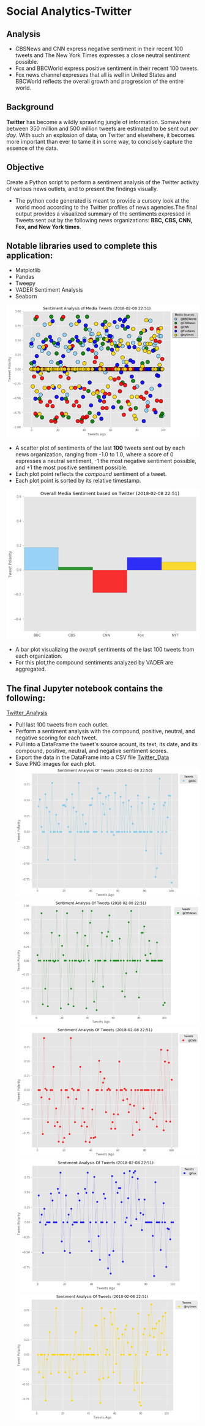 # Social Analytics-Twitter

## Analysis
* CBSNews and CNN express negative sentiment in their recent 100 tweets and The New York Times expresses a close neutral sentiment possible.
* Fox and BBCWorld express positive sentiment in their recent 100 tweets.
* Fox news channel expresses that all is well in United States and BBCWorld reflects the overall growth and progression of the entire world.
 
 ## Background 
 __Twitter__ has become a wildly sprawling jungle of information. Somewhere between 350 million and 500 million tweets are estimated to be sent out _per day_. With such an explosion of data, on Twitter and elsewhere, it becomes more important than ever to tame it in some way, to concisely capture the essence of the data.
 
## Objective
Create a Python script to perform a sentiment analysis of the Twitter activity of various news outlets, and to present the findings visually.
* The python code generated is meant to provide a cursory look at the world mood according to the Twitter profiles of news agencies.The final output provides a visualized summary of the sentiments expressed in Tweets sent out by the following news organizations: __BBC, CBS, CNN, Fox, and New York times__.

## Notable libraries used to complete this application:
* Matplotlib
* Pandas
* Tweepy
* VADER Sentiment Analysis
* Seaborn

![Media_tweets](Media_Tweets.png)

* A scatter plot of sentiments of the last __100__ tweets sent out by each news organization, ranging from -1.0 to 1.0, where a score of 0 expresses a neutral sentiment, -1 the most negative sentiment possible, and +1 the most positive sentiment possible.
* Each plot point reflects the _compound_ sentiment of a tweet.
* Each plot point is sorted by its relative timestamp.

![Media_Sentiments](Media_Sentiments.png)
* A bar plot visualizing the _overall_ sentiments of the last 100 tweets from each organization. 
* For this plot,the compound sentiments analyzed by VADER are aggregated.

## The final Jupyter notebook contains the following:
[Twitter_Analysis](twitter_analysis.ipynb)

* Pull last 100 tweets from each outlet.
* Perform a sentiment analysis with the compound, positive, neutral, and negative scoring for each tweet.
* Pull into a DataFrame the tweet's source acount, its text, its date, and its compound, positive, neutral, and negative sentiment scores.
* Export the data in the DataFrame into a CSV file [Twitter_Data](Twitter_Data)
* Save PNG images for each plot.
![BBC_tweets](BBC_Tweets.png)
![CBS_tweets](CBS_Tweets.png)
![CNN_tweets](CNN_Tweets.png)
![Fox_tweets](Fox_Tweets.png)
![NYT_tweets](NYT_Tweets.png)



